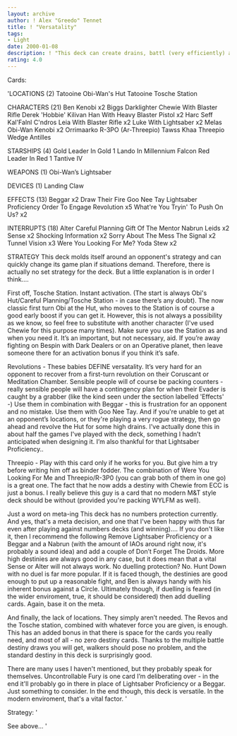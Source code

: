 ```yaml
---
layout: archive
author: ! Alex "Greedo" Tennet
title: ! "Versatality"
tags:
- Light
date: 2000-01-08
description: ! "This deck can create drains, battl (very efficiently) and react to all situations. Take control or defend. It’s versatile, and that’s the key."
rating: 4.0
---
```

Cards: 

'LOCATIONS (2)
Tatooine Obi-Wan's Hut
Tatooine Tosche Station

CHARACTERS (21)
Ben Kenobi  x2
Biggs Darklighter
Chewie With Blaster Rifle
Derek 'Hobbie' Kilivan
Han With Heavy Blaster Pistol  x2
Harc Seff
Kal'Falnl C'ndros
Leia With Blaster Rifle  x2
Luke With Lightsaber  x2
Melas
Obi-Wan Kenobi	x2
Orrimaarko
R-3PO (Ar-Threepio)
Tawss Khaa
Threepio
Wedge Antilles

STARSHIPS (4)
Gold Leader In Gold 1
Lando In Millennium Falcon
Red Leader In Red 1
Tantive IV

WEAPONS (1)
Obi-Wan’s Lightsaber

DEVICES (1)
Landing Claw

EFFECTS (13)
Beggar	x2
Draw Their Fire
Goo Nee Tay
Lightsaber Proficiency
Order To Engage
Revolution  x5
What're You Tryin' To Push On Us?  x2

INTERRUPTS (18)
Alter
Careful Planning
Gift Of The Mentor
Nabrun Leids  x2
Sense  x2
Shocking Information  x2
Sorry About The Mess
The Signal  x2
Tunnel Vision  x3
Were You Looking For Me?
Yoda Stew  x2

STRATEGY
This deck molds itself around an opponent's strategy and can quickly change its game plan if situations demand. Therefore, there is actually no set strategy for the deck. But a little
explanation is in order I think....

First off, Tosche Station. Instant activation. (The start is always Obi's Hut/Careful Planning/Tosche Station - in case there’s any doubt). The now classic first turn Obi at the Hut, who moves to the Station is of course a good early boost if you can get it. However, this is not always a possibility as we know, so feel free to substitute with another character (I've used Chewie for this purpose many times). Make sure you use the Station as and when you need it. It’s an important, but not necessary, aid. If you’re away fighting on Bespin with Dark Dealers or on an Operative planet, then leave someone there for an activation bonus if you think it’s safe.

Revolutions - These babies DEFINE versatality. It’s very hard for an opponent to recover from a first-turn revolution on their Coruscant or Meditation Chamber. Sensible people will of course be packing counters - really sensible people will have a contingency plan for when their Evader is caught by a grabber (like the kind seen under the section labelled 'Effects' -)
Use them in combination with Beggar - this is frustration for an opponent and no mistake. Use them with Goo Nee Tay. And if you're unable to get at an opponent’s locations, or they're playing a very rogue strategy, then go ahead and revolve the Hut for some high drains. I've actually done this in about half the games I've played with the deck, something I hadn’t anticipated when designing it. I’m also thankful for that Lightsaber Proficiency..

Threepio - Play with this card only if he works for you. But give him a try before writing him off as binder fodder. The combination of Were You Looking For Me and Threepio/R-3P0 (you can grab both of them in one go) is a great one. The fact that he now adds a destiny with Chewie from ECC is just a bonus. I really believe this guy is a card that no modern M&T style deck should be without (provided you're packing WYLFM as well).

Just a word on meta-ing This deck has no numbers protection currently. And yes, that's a meta decision, and one that I've been happy with thus far even after playing against numbers decks (and winning).... If you don't like it, then I recommend the following Remove Lightsaber Proficiency or a Beggar and a Nabrun (with the amount of IAOs around right now, it's probably
a sound idea) and add a couple of Don’t Forget The Droids. More high destinies are always good in any case, but it does mean that a vital Sense or Alter will not always work.
No duelling protection? No. Hunt Down with no duel is far more popular. If it is faced though, the destinies are good enough to put up a reasonable fight, and Ben is always handy with his inherent bonus against a Circle. Ultimately though, if duelling is feared (in the wider enviroment, true, it should be considered) then add duelling cards. Again, base it on the meta.

And finally, the lack of locations. They simply aren’t needed. The Revos and the Tosche station, combined with whatever force you are given, is enough. This has an added bonus in that there is space for the cards you really need, and most of all - no zero destiny cards.
Thanks to the multiple battle destiny draws you will get, walkers should pose no problem, and the standard destiny in this deck is surprisingly good.

There are many uses I haven't mentioned, but they probably speak for themselves. Uncontrollable Fury is one card I’m deliberating over - in the end it'll probably go in there in place of Lightsaber Proficiency or a Beggar. Just something to consider. In the end though, this deck is versatile. In the modern enviroment, that's a vital factor. '

Strategy: '

See above... '